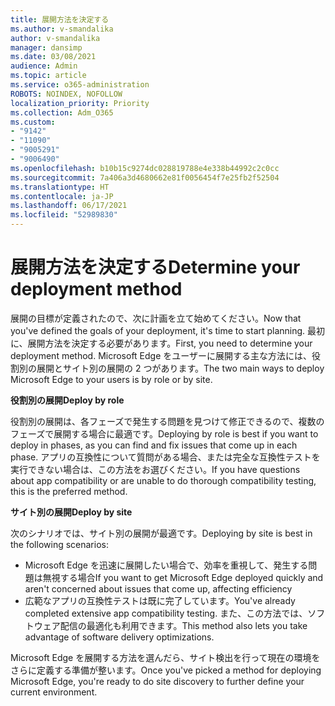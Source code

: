 ```yaml
---
title: 展開方法を決定する
ms.author: v-smandalika
author: v-smandalika
manager: dansimp
ms.date: 03/08/2021
audience: Admin
ms.topic: article
ms.service: o365-administration
ROBOTS: NOINDEX, NOFOLLOW
localization_priority: Priority
ms.collection: Adm_O365
ms.custom:
- "9142"
- "11090"
- "9005291"
- "9006490"
ms.openlocfilehash: b10b15c9274dc028819788e4e338b44992c2c0cc
ms.sourcegitcommit: 7a406a3d4680662e81f0056454f7e25fb2f52504
ms.translationtype: HT
ms.contentlocale: ja-JP
ms.lasthandoff: 06/17/2021
ms.locfileid: "52989830"
---
```

# <a name="determine-your-deployment-method"></a><span data-ttu-id="e1b6b-102">展開方法を決定する</span><span class="sxs-lookup"><span data-stu-id="e1b6b-102">Determine your deployment method</span></span>

<span data-ttu-id="e1b6b-103">展開の目標が定義されたので、次に計画を立て始めてください。</span><span class="sxs-lookup"><span data-stu-id="e1b6b-103">Now that you've defined the goals of your deployment, it's time to start planning.</span></span> <span data-ttu-id="e1b6b-104">最初に、展開方法を決定する必要があります。</span><span class="sxs-lookup"><span data-stu-id="e1b6b-104">First, you need to determine your deployment method.</span></span> <span data-ttu-id="e1b6b-105">Microsoft Edge をユーザーに展開する主な方法には、役割別の展開とサイト別の展開の 2 つがあります。</span><span class="sxs-lookup"><span data-stu-id="e1b6b-105">The two main ways to deploy Microsoft Edge to your users is by role or by site.</span></span>

<span data-ttu-id="e1b6b-106">**役割別の展開**</span><span class="sxs-lookup"><span data-stu-id="e1b6b-106">**Deploy by role**</span></span>

<span data-ttu-id="e1b6b-107">役割別の展開は、各フェーズで発生する問題を見つけて修正できるので、複数のフェーズで展開する場合に最適です。</span><span class="sxs-lookup"><span data-stu-id="e1b6b-107">Deploying by role is best if you want to deploy in phases, as you can find and fix issues that come up in each phase.</span></span> <span data-ttu-id="e1b6b-108">アプリの互換性について質問がある場合、または完全な互換性テストを実行できない場合は、この方法をお選びください。</span><span class="sxs-lookup"><span data-stu-id="e1b6b-108">If you have questions about app compatibility or are unable to do thorough compatibility testing, this is the preferred method.</span></span>

<span data-ttu-id="e1b6b-109">**サイト別の展開**</span><span class="sxs-lookup"><span data-stu-id="e1b6b-109">**Deploy by site**</span></span>

<span data-ttu-id="e1b6b-110">次のシナリオでは、サイト別の展開が最適です。</span><span class="sxs-lookup"><span data-stu-id="e1b6b-110">Deploying by site is best in the following scenarios:</span></span>
- <span data-ttu-id="e1b6b-111">Microsoft Edge を迅速に展開したい場合で、効率を重視して、発生する問題は無視する場合</span><span class="sxs-lookup"><span data-stu-id="e1b6b-111">If you want to get Microsoft Edge deployed quickly and aren't concerned about issues that come up, affecting efficiency</span></span>
- <span data-ttu-id="e1b6b-112">広範なアプリの互換性テストは既に完了しています。</span><span class="sxs-lookup"><span data-stu-id="e1b6b-112">You've already completed extensive app compatibility testing.</span></span> <span data-ttu-id="e1b6b-113">また、この方法では、ソフトウェア配信の最適化も利用できます。</span><span class="sxs-lookup"><span data-stu-id="e1b6b-113">This method also lets you take advantage of software delivery optimizations.</span></span>

<span data-ttu-id="e1b6b-114">Microsoft Edge を展開する方法を選んだら、サイト検出を行って現在の環境をさらに定義する準備が整います。</span><span class="sxs-lookup"><span data-stu-id="e1b6b-114">Once you've picked a method for deploying Microsoft Edge, you're ready to do site discovery to further define your current environment.</span></span>

